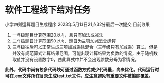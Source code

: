 # 软件工程线下结对任务

小学四则运算题目生成程序
2023年5月13日21点32分最后一次提交
目前效果

1. 一年级题目计算范围20以内，且只有加法或减法
2. 二年级题目计算范围50以内，题目为三项加减混合运算
3. 三年级往后可以正常生成三项加减乘除混合（三年级只有加减乘）算式，但是并没有规范算式计算结果范围，可能出现计算结果为负数的情况，由于随机数取值并没有设置数字0，由此算式中并不会出现除数分母为零情况。

**此外，代码中尚有较多代码块可通过函数方式减少代码量，尚未优化。代码运行时可在.exe文件所在目录生成test.txt文件，应注意避免有重要文件被擦除覆盖。**